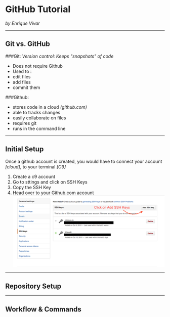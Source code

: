 # GitHub Tutorial

_by Enrique Vivar_

---
## Git vs. GitHub
###Git: _Version control: Keeps "snapshots" of code_
* Does not require Github
* Used to :  
 * edit files
 * add files
 * commit them  

###Github:
* stores code in a cloud _(github.com)_
* able to tracks changes
* easily collaborate on files
* requires git 
* runs in the command line

---
## Initial Setup  
  Once a github account is created, you would have to connect your account _[cloud]_,
 to your terminal _[C9]_
1. Create a c9 account
2. Go to sttings and click on SSH Keys
3. Copy the SSH Key
4. Head over to your Github.com account
![pic](SSH-Keys.png)
---
## Repository Setup



---
## Workflow & Commands